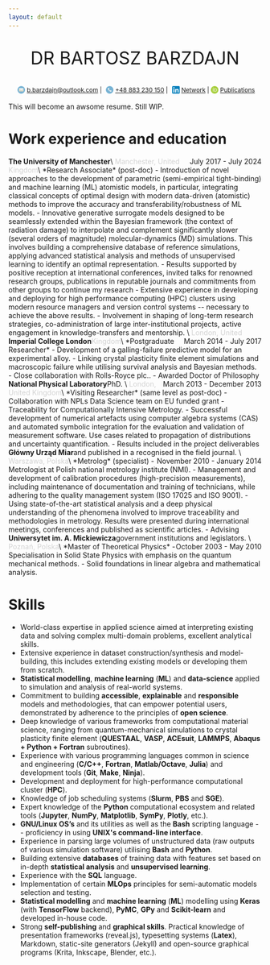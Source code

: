 ```yaml
---
layout: default
---
```


<style>
p.title {
  font-size  : 35px;
  font-weight: normal;
  text-align : center;
}
hr {
    display: block;
    height: 1px;
    border: 0;
    border-top: 1px solid #ccc;
    margin: 0px 0px 5px 0px;
    padding: 0;
}
p.center {text-align: center;}

</style>

<p class="title"> DR BARTOSZ BARZDAJN</p>
<p class="center" style="font-size: 12px">
<img src="./assets/mail.svg" width="15" style="vertical-align: middle; padding: 0px 0px 3px 5px" />
<a href="mailto:b.barzdajn@outlook.com" target="_blank">b.barzdajn@outlook.com</a> |
<img src="./assets/tel.svg" width="15" style="vertical-align: middle; padding: 0px 0px 3px 5px" />
<a href="tel:+48883230150" target="_blank">+48 883 230 150</a> |
<img src="./assets/linkedin.svg" width="15" style="vertical-align: middle; padding: 0px 0px 3px 5px" />
<a href="https://www.linkedin.com/in/bartosz-barzdajn" target="_blank">Network</a> | 
<img src="./assets/orcid.svg" width="15" style="vertical-align: middle; padding: 0px 0px 3px 0px" />
<a href="https://orcid.org/0000-0002-3081-4131" target="_blank">Publications</a>
</p>

This will become an awsome resume. Still WIP.

# Work experience and education

<div style="float: left; font-weight: bold"> The University of Manchester </div>
<div style="float: right"> July 2017 - July 2024 </div> \
<span style="color:lightgray">Manchester, United Kingdom</span>\
*Research Associate* (post-doc)
- Introduction of novel approaches to the development of parametric (semi-empirical tight-binding) and machine learning (ML) atomistic models, in particular, integrating classical concepts of optimal design with modern data-driven (atomistic) methods to improve the accuracy and transferability/robustness of ML models.
- Innovative generative surrogate models designed to be seamlessly extended within the Bayesian framework (the context of radiation damage) to interpolate and complement significantly slower (several orders of magnitude) molecular-dynamics (MD) simulations. This involves building a comprehensive database of reference simulations, applying advanced statistical analysis and methods of unsupervised learning to identify an optimal representation.
- Results supported by positive reception at international conferences, invited talks for renowned research groups, publications in reputable journals and commitments from other groups to continue my research
- Extensive experience in developing and deploying for high performance computing (HPC) clusters using modern resource managers and version control systems -- necessary to achieve the above results.
- Involvement in shaping of long-term research strategies, co-administration of large inter-institutional projects, active engagement in knowledge-transfers and mentorship.

<div style="float: left; font-weight: bold"> Imperial College London</div>
<div style="float: right"> March 2014 - July 2017 </div> \
<span style="color:lightgray">London, United Kingdom</span>\
*Postgraduate Researcher*
- Development of a galling-failure predictive model for an experimental alloy.
- Linking crystal plasticity finite element simulations and macroscopic failure while utilising survival analysis and Bayesian methods.
- Close collaboration with Rolls-Royce plc..
- Awarded Doctor of Philosophy PhD.

<div style="float: left; font-weight: bold"> National Physical Laboratory </div>
<div style="float: right"> March 2013 - December 2013 </div> \
<span style="color:lightgray">London, United Kingdom</span>\
*Visiting Researcher* (same level as post-doc)
- Collaboration with NPLs Data Science team on EU funded grant - Traceability for Computationally Intensive Metrology.
- Successful development of numerical artefacts using computer algebra systems (CAS) and automated symbolic integration for the evaluation and validation of measurement software. Use cases related to propagation of distributions and uncertainty quantification.
- Results included in the project deliverables and published in a recognised in the field journal.

<div style="float: left; font-weight: bold"> Główny Urząd Miar</div>
<div style="float: right"> November 2010 - January 2014 </div> \
<span style="color:lightgray">Warszawa, Polska</span>\
*Metrolog* (specialist)
- Metrologist at Polish national metrology institute (NMI).
- Management and development of calibration procedures (high-precision measurements), including maintenance of documentation and training of technicians, while adhering to the quality management system (ISO 17025 and ISO 9001).
- Using state-of-the-art statistical analysis and a deep physical understanding of the phenomena involved to improve traceability and methodologies in metrology. Results were presented during international meetings, conferences and published as scientific articles.
- Advising government institutions and legislators.


<div style="float: left; font-weight: bold"> Uniwersytet im. A. Mickiewicza</div>
<div style="float: right"> October 2003 - May 2010 </div> \
<span style="color:lightgray">Poznań, Polska</span>\
*Master of Theoretical Physics*
-  Specialisation in Solid State Physics with emphasis on the quantum mechanical methods. 
-  Solid foundations in linear algebra and mathematical analysis.

# Skills

- World-class expertise in applied science aimed at interpreting existing data and solving complex multi-domain problems, excellent analytical skills. 
-  Extensive experience in dataset construction/synthesis and model-building, this includes extending existing models or developing them from scratch.
-  **Statistical modelling**, **machine learning** (**ML**) and **data-science** applied to simulation and analysis of real-world systems.
-  Commitment to building **accessible**, **explainable** and **responsible** models and methodologies, that can empower potential users, demonstrated by adherence to the principles of **open science**.
-  Deep knowledge of various frameworks from computational material science, ranging from quantum-mechanical simulations to crystal plasticity finite element (**QUESTAAL**, **VASP**, **ACEsuit**, **LAMMPS**, **Abaqus + Python + Fortran** subroutines).
-  Experience with various programming languages common in science and engineering (**C/C++**, **Fortran**, **Matlab/Octave**, **Julia**) and development tools (**Git**, **Make**, **Ninja**). 
-  Development and deployment for high-performance computational cluster (**HPC**).
-  Knowledge of job scheduling systems (**Slurm**, **PBS** and **SGE**).
-  Expert knowledge of the **Python** computational ecosystem and related tools (**Jupyter**, **NumPy**, **Matplotlib**, **SymPy**, **Plotly**, etc.).
-  **GNU/Linux OS’s** and its utilities as well as the **Bash** scripting language -- proficiency in using **UNIX's command-line interface**.
-  Experience in parsing large volumes of unstructured data (raw outputs of various simulation software) utilising **Bash** and **Python**. 
-  Building extensive **databases** of training data with features set based on in-depth **statistical analysis** and **unsupervised learning**.
-  Experience with the **SQL** language.
-  Implementation of certain **MLOps** principles for semi-automatic models selection and testing.
-  **Statistical modelling** and **machine learning** (**ML**) modelling using **Keras** (with **TensorFlow** backend), **PyMC**, **GPy** and **Scikit-learn** and developed in-house code.
-  Strong **self-publishing** and **graphical skills**. Practical knowledge of presentation frameworks (reveal.js), typesetting systems (**Latex**), Markdown, static-site generators (Jekyll) and open-source graphical programs (Krita, Inkscape, Blender, etc.).
